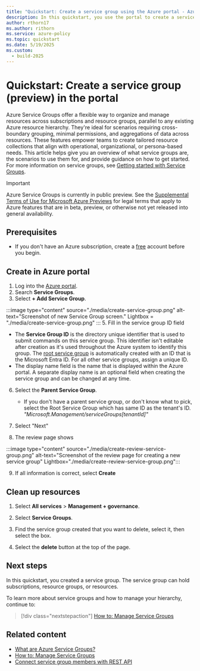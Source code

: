 ```yaml
---
title: "Quickstart: Create a service group using the Azure portal - Azure Governance"
description: In this quickstart, you use the portal to create a service group to organize your resources.
author: rthorn17
ms.author: rithorn
ms.service: azure-policy
ms.topic: quickstart  
ms.date: 5/19/2025
ms.custom:
  - build-2025
---
```



# Quickstart: Create a service group (preview) in the portal
 
Azure Service Groups offer a flexible way to organize and manage resources across subscriptions and resource groups, parallel to any existing Azure resource hierarchy. They're ideal for scenarios requiring cross-boundary grouping, minimal permissions, and aggregations of data across resources. These features empower teams to create tailored resource collections that align with operational, organizational, or persona-based needs. This article helps give you an overview of what service groups are, the scenarios to use them for, and provide guidance on how to get started. For more information on service groups, see [Getting started with Service Groups](overview.md).

> [!IMPORTANT]
> Azure Service Groups is currently in public preview. 
> See the [Supplemental Terms of Use for Microsoft Azure Previews](https://azure.microsoft.com/support/legal/preview-supplemental-terms/) for legal terms that apply to Azure features that are in beta, preview, or otherwise not yet released into general availability.

## Prerequisites

- If you don't have an Azure subscription, create a [free](https://azure.microsoft.com/free/)
  account before you begin.

## Create in Azure portal

1. Log into the [Azure portal](https://preview.portal.azure.com/#view/Microsoft_Azure_Resources/ServiceGroupsBrowse.ReactView).
3. Search **Service Groups**.
4. Select **+ Add Service Group**.
    
:::image type="content" source="./media/create-service-group.png" alt-text="Screenshot of new Service Group screen." Lightbox = "./media/create-service-group.png" :::
5. Fill in the service group ID field

   * The **Service Group ID** is the directory unique identifier that is used to submit commands
         on this service group. This identifier isn't editable after creation as it's used throughout
         the Azure system to identify this group. The
         [root service group](./overview.md#the-root-service-group) is
         automatically created with an ID that is the Microsoft Entra ID. For all other
         service groups, assign a unique ID.
   * The display name field is the name that is displayed within the Azure portal. A separate
         display name is an optional field when creating the service group and can be changed at any time.
6. Select the **Parent Service Group**. 
    
   * If you don't have a parent service group, or don't know what to pick, select the Root Service Group which has same ID as the tenant's ID. _"Microsoft.Management/serviceGroups[tenantId]"_

7. Select "Next" 
8. The review page shows

:::image type="content" source="./media/create-review-service-group.png" alt-text="Screenshot of the review page for creating a new service group" Lightbox="./media/create-review-service-group.png":::

9. If all information is correct, select **Create**

## Clean up resources

1. Select **All services** > **Management + governance**.

1. Select **Service Groups**.

1. Find the service group created that you want to delete, select it, then select the box. 

1. Select the **delete** button at the top of the page.  

## Next steps

In this quickstart, you created a service group. The service group can hold subscriptions, resource groups, or resources.

To learn more about service groups and how to manage your hierarchy, continue to:

> [!div class="nextstepaction"]
> [How to: Manage Service Groups](manage-service-groups.md)

## Related content
* [What are Azure Service Groups?](overview.md)
* [How to: Manage Service Groups](manage-service-groups.md)
* [Connect service group members with REST API](create-service-group-member-rest-api.md)

